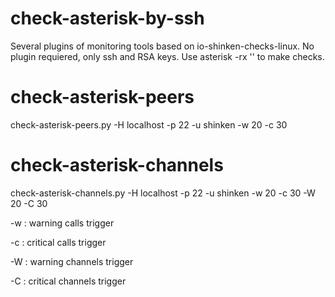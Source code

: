 check-asterisk-by-ssh
=======================

Several plugins of monitoring tools based on io-shinken-checks-linux.
No plugin requiered, only ssh and RSA keys.
Use asterisk -rx '<command>' to make checks.

check-asterisk-peers
=======================
check-asterisk-peers.py -H localhost -p 22 -u shinken -w 20 -c 30

check-asterisk-channels
=======================
check-asterisk-channels.py -H localhost -p 22 -u shinken -w 20 -c 30 -W 20 -C 30

-w : warning calls trigger

-c : critical calls trigger

-W : warning channels trigger

-C : critical channels trigger